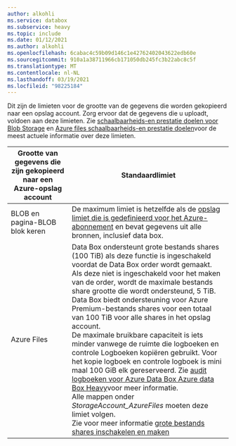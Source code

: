 ```yaml
---
author: alkohli
ms.service: databox
ms.subservice: heavy
ms.topic: include
ms.date: 01/12/2021
ms.author: alkohli
ms.openlocfilehash: 6cabac4c59b09d146c1e42762402043622edb60e
ms.sourcegitcommit: 910a1a38711966cb171050db245fc3b22abc8c5f
ms.translationtype: MT
ms.contentlocale: nl-NL
ms.lasthandoff: 03/19/2021
ms.locfileid: "98225184"
---
```

Dit zijn de limieten voor de grootte van de gegevens die worden gekopieerd naar een opslag account. Zorg ervoor dat de gegevens die u uploadt, voldoen aan deze limieten. Zie [schaalbaarheids-en prestatie doelen voor Blob Storage](../articles/storage/blobs/scalability-targets.md) en [Azure files schaalbaarheids-en prestatie doelen](../articles/storage/files/storage-files-scale-targets.md)voor de meest actuele informatie over deze limieten.

| Grootte van gegevens die zijn gekopieerd naar een Azure-opslag account                      | Standaardlimiet          |
|---------------------------------------------------------------------|------------------------|
| BLOB en pagina-BLOB blok keren                                            | De maximum limiet is hetzelfde als de [opslag limiet die is gedefinieerd voor het Azure-abonnement](../articles/azure-resource-manager/management/azure-subscription-service-limits.md#storage-limits) en bevat gegevens uit alle bronnen, inclusief data box.   |
| Azure Files                                                          | Data Box ondersteunt grote bestands shares (100 TiB) als deze functie is ingeschakeld voordat de Data Box order wordt gemaakt. <br> Als deze niet is ingeschakeld voor het maken van de order, wordt de maximale bestands share grootte die wordt ondersteund, 5 TiB. <br> Data Box biedt ondersteuning voor Azure Premium-bestands shares voor een totaal van 100 TiB voor alle shares in het opslag account. <br> De maximale bruikbare capaciteit is iets minder vanwege de ruimte die logboeken en controle Logboeken kopiëren gebruikt. Voor het kopie logboek en controle logboek is mini maal 100 GiB elk gereserveerd. Zie [audit logboeken voor Azure Data Box Azure data Box Heavy](../articles/databox/data-box-audit-logs.md)voor meer informatie. <br> Alle mappen onder *StorageAccount_AzureFiles* moeten deze limiet volgen. <br> Zie voor meer informatie [grote bestands shares inschakelen en maken](../articles/storage/files/storage-files-how-to-create-large-file-share.md)      |
